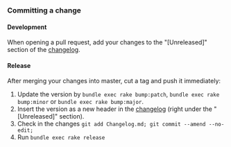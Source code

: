 
### Committing a change

#### Development

When opening a pull request, add your changes to the "[Unreleased]" section of the [changelog](https://github.com/zendesk/active_record_shards/blob/master/Changelog.md).

#### Release

After merging your changes into master, cut a tag and push it immediately:

1.  Update the version by `bundle exec rake bump:patch`, `bundle exec rake bump:minor` or `bundle exec rake bump:major`.
2.  Insert the version as a new header in the [changelog](https://github.com/zendesk/active_record_shards/blob/master/Changelog.md)
    (right under the "[Unreleased]" section).
3.  Check in the changes `git add Changelog.md; git commit --amend --no-edit;`
4.  Run `bundle exec rake release`
